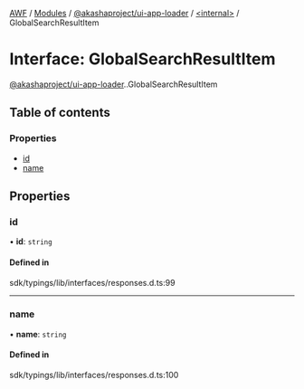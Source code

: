 [AWF](../README.md) / [Modules](../modules.md) / [@akashaproject/ui-app-loader](../modules/akashaproject_ui_app_loader.md) / [<internal\>](../modules/akashaproject_ui_app_loader._internal_.md) / GlobalSearchResultItem

# Interface: GlobalSearchResultItem

[@akashaproject/ui-app-loader](../modules/akashaproject_ui_app_loader.md).[<internal>](../modules/akashaproject_ui_app_loader._internal_.md).GlobalSearchResultItem

## Table of contents

### Properties

- [id](akashaproject_ui_app_loader._internal_.GlobalSearchResultItem.md#id)
- [name](akashaproject_ui_app_loader._internal_.GlobalSearchResultItem.md#name)

## Properties

### id

• **id**: `string`

#### Defined in

sdk/typings/lib/interfaces/responses.d.ts:99

___

### name

• **name**: `string`

#### Defined in

sdk/typings/lib/interfaces/responses.d.ts:100
